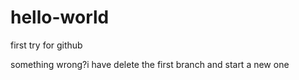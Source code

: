 # hello-world
first try for github

something wrong?i have delete the first branch and start a new one
